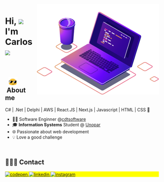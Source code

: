 
<img src="images/computer-illustration.png" min-width="400px" max-width="450px" width="400px" align="right" alt="Computador">
<h1 align="left">Hi, <img src="https://github.com/EvanderInacio/EvanderInacio/blob/main/images/Earth.gif?raw=true" width="30"> I'm Carlos
 <img src="https://raw.githubusercontent.com/kaueMarques/kaueMarques/master/hi.gif" width="30"></h1>


<br>

 ## &nbsp; <img src="images/oculos.gif " width="30" align="center"> &nbsp;About me
C# | .Net | Delphi | AWS | React.JS | Next.js | Javascript | HTML | CSS  🚀
- 👩‍💻 Software Enginner @[cdtsoftware](https://www1.cdtsoftware.com.br/)
- 🎓 **Information Systems** Student @ [Unopar](https://www.anhanguera.com/)
- 🌐 Passionate about web development
- 💡 Love a good challenge

  
<br>

## 👨🏻‍💼 Contact

<p align="left" style="background:yellow">
<a href="https://codepen.io/carlohenriquejk" target="_blank">
  <img align="center" src="https://img.shields.io/badge/-carlohenriquejk-05122A?style=flat&logo=codepen" alt="codepen"/>
</a>
<a href="https://www.linkedin.com/in/carloshenriquejk/" target="_black">
  <img align="center" src="https://img.shields.io/badge/-carlohenriquejk-05122A?style=flat&logo=linkedin" alt="linkedin"/>
</a>
<a href="https://instagram.com/carlos.cardosoh/" target="_blank">
 <img align="center" src="https://img.shields.io/badge/-carlohenriquejk-05122A?style=flat&logo=instagram" alt="instagram"/>
</a>
</p>

<br>
